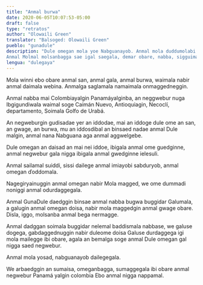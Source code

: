```yaml
---
title: "Anmal burwa"
date: 2020-06-05T10:07:53-05:00
draft: false
type: "retratos"
author: "Olowaili Green"
translator: "Balsoged: Olowaili Green"
pueblo: "gunadule"
description: "Dule omegan mola yoe Nabguanayob. Anmal mola duddumolabi dailege.
Anmal Molmal molsanbagga sae igal saegala, demar obare, nabba, sigguimala obarmoga, morsan dislabaebo anmal sae, anmal burbwa gal nigguega. Urabagin, colombia yalgin panama waili omegan anmalga soisa ibiza binsamala, ibi abemala."
lengua: "dulegaya"
---
```


Mola winni ebo obare anmal san, anmal gala, anmal burwa, waimala nabir anmal daimala webina. Anmalga saglamala namaimala onmaggedneggin.

Anmal nabba mai Colombiayalgin Panamáyalginba, an neggwebur nuga Ibgigundiwala waimal soge Caimán Nuevo, Antioquiagin, Necoclí, departamento, Soimala Golfo de Urabá. 

An negweburgin gudisadae yer an iddodae, mai an iddoge dule ome an san, an gwage, an burwa, mu an iddosdibal an binsaed nadae anmal Dule malgin, anmal nana Nabguana aga anmal aggwelgebe.

Dule omegan an daisad an mai nei iddoe, ibigala anmal ome guedginne, anmal negwebur  gala nigga ibigala anmal gwedginne ielesuli.

Anmal sailamal suiddi, sissi dailege anmal imiayobi sabduryob, anmal omegan ďoddomala.

Nagegiryainuggin anmal omegan nabir Mola magged, we ome dummadi noniggi anmal odurdaggegala.

Anmal GunaDule daedggin binsae anmal nabba bugwa buggidar Galumala, a galugin anmal omegan doisa, nabir mola maggedgin anmal gwage obare. Disla, iggo, molsanba anmal bega nermagge.

Anmal dadggan soimala buggidar nelemal baddismala nabbase, we galuse dogega, gabdaggednuggin nabir duleome doisa Galuse durdaggega igi mola mailegge ibi obare, agala  an bemalga soge anmal Dule omegan gal nigga saed negwebur.

Anmal mola yosad, nabguanayob dailegegala.

We arbaedggin an sumaisa, omeganbagga, sumaggegala ibi obare anmal negwebur  Panamá yalgin colombia Ebo anmal nigga nappamal.